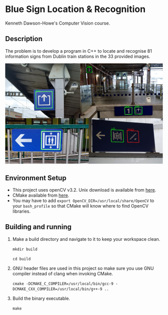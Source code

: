 # Blue Sign Location & Recognition
Kenneth Dawson-Howe's Computer Vision course.

## Description

The problem is to develop a program in C++ to locate and recognise 81 information signs from Dublin train stations in the 33 provided images.

![Sample Results](Blue%20Signs/BlueSignSampleResults.png "Sample Results")

## Environment Setup
- This project uses openCV v3.2. Unix download is available from [here](https://sourceforge.net/projects/opencvlibrary/files/opencv-unix/3.2.0/opencv-3.2.0.zip/download).
- CMake available from [here](https://cmake.org/download/).
- You may have to add `export OpenCV_DIR=/usr/local/share/OpenCV` to your `bash_profile`
  so that CMake will know where to find OpenCV libraries.


## Building and running
1. Make a build directory and navigate to it to keep your workspace clean.
   
   `mkdir build`
   
   `cd build`

2. GNU header files are used in this project so make sure you use GNU compiler instead of clang when invoking CMake.

   `cmake -DCMAKE_C_COMPILER=/usr/local/bin/gcc-9 -DCMAKE_CXX_COMPILER=/usr/local/bin/g++-9 ..`
2. Build the binary executable.
   
   `make`
